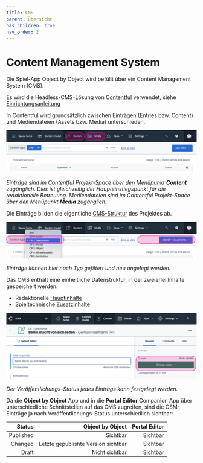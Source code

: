 ```yaml
---
title: CMS
parent: Übersicht
has_children: true
nav_order: 2
---
```


# Content Management System

Die Spiel-App Object by Object wird befüllt über ein Content Management System (CMS).

Es wird die Headless-CMS-Lösung von [Contentful](https://www.contentful.com) verwendet, siehe [Einrichtungsanleitung](2.1-einrichtung.html)

In Contentful wird grundsätzlich zwischen Einträgen (Entries bzw. Content) und Mediendateien (Assets bzw. Media) unterschieden.

![Contentful Hauptmenü](/img/cms-1.png)

*Einträge sind im Contentful Projekt-Space über den Menüpunkt __Content__ zugänglich. Dies ist gleichzeitig der Haupteinstiegspunkt für die redaktionelle Betreuung. Mediendateien sind im Contentful Projekt-Space über den Menüpunkt __Media__ zugänglich.*


Die Einträge bilden die eigentliche [CMS-Struktur](2.2-cms-struktur.html) des Projektes ab.

![Contentful Entries](/img/cms-2.png)

*Einträge können hier nach Typ gefiltert und neu angelegt werden.*

Das CMS enthält eine einheitliche Datenstruktur, in der zweierlei Inhalte gespeichert werden:

- Redaktionelle [Hauptinhalte](2.3-hauptinhalte.html)
- Spieltechnische [Zusatzinhalte](2.4-zusatzinhalte.html)

![Contentful Entries](/img/cms-3.png)

*Der Veröffentlichungs-Status jedes Eintrags kann festgelegt werden.*

Da die __Object by Object__ App und in die __Portal Editor__ Companion App über unterschiedliche Schnittstellen auf das CMS zugreifen, sind die CSM-Einträge ja nach Veröffentlichungs-Status unterschiedlich sichtbar:

| Status    | Object by Object                    | Portal Editor |
| --------: | ----------------------------------: | ------------: |
| Published | Sichtbar                            | Sichtbar      |
| Changed   | Letzte gepublishte Version sichtbar | Sichtbar      |
| Draft     | Nicht sichtbar                      | Sichtbar      |
